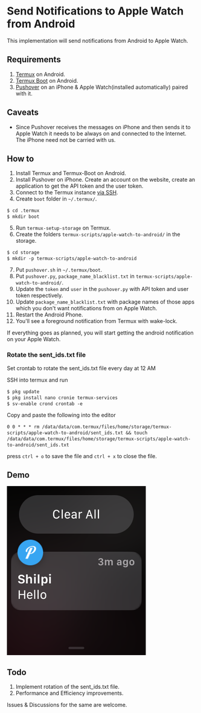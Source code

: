 # Send Notifications to Apple Watch from Android

This implementation will send notifications from Android to Apple Watch.

## Requirements

1. [Termux](https://termux.dev/en/) on Android.
2. [Termux Boot](https://wiki.termux.com/wiki/Termux:Boot) on Android.
3. [Pushover](https://pushover.net/) on an iPhone & Apple Watch(installed automatically) paired with it.

## Caveats

- Since Pushover receives the messages on iPhone and then sends it to Apple Watch it needs to be always on and connected to the Internet. The iPhone need not be carried with us.

## How to

1. Install Termux and Termux-Boot on Android.
2. Install Pushover on iPhone. Create an account on the website, create an application to get the API token and the user token.
3. Connect to the Termux instance [via SSH](https://wiki.termux.com/wiki/Remote_Access#Using_the_SSH_server).
4. Create `boot` folder in `~/.termux/`.

```
$ cd .termux
$ mkdir boot
```

5. Run `termux-setup-storage` on Termux.
6. Create the folders `termux-scripts/apple-watch-to-android/` in the storage.

```
$ cd storage
$ mkdir -p termux-scripts/apple-watch-to-android
```

7. Put `pushover.sh` in `~/.termux/boot`.
8. Put `pushover.py`, `package_name_blacklist.txt` in `termux-scripts/apple-watch-to-android/`.
9. Update the `token` and `user` in the `pushover.py` with API token and user token respectively.
10. Update `package_name_blacklist.txt` with package names of those apps which you don't want notifications from on Apple Watch.
11. Restart the Android Phone.
12. You'll see a foreground notification from Termux with wake-lock.

If everything goes as planned, you will start getting the android notification on your Apple Watch.

### Rotate the sent_ids.txt file

Set crontab to rotate the sent_ids.txt file every day at 12 AM

SSH into termux and run

```
$ pkg update
$ pkg install nano cronie termux-services
$ sv-enable crond crontab -e
```

Copy and paste the following into the editor

```
0 0 * * * rm /data/data/com.termux/files/home/storage/termux-scripts/apple-watch-to-android/sent_ids.txt && touch /data/data/com.termux/files/home/storage/termux-scripts/apple-watch-to-android/sent_ids.txt
```

press `ctrl + o` to save the file and `ctrl + x` to close the file.

## Demo

![Notification from Android on Apple Watch, A text saying hello from Shilpi](./hello.png)

## Todo

1. Implement rotation of the sent_ids.txt file.
2. Performance and Efficiency improvements.

Issues & Discussions for the same are welcome.

